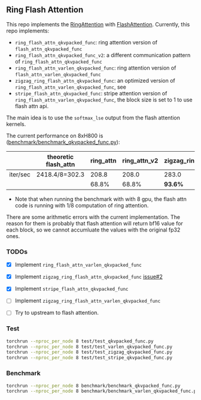 ## Ring Flash Attention

This repo implements the [RingAttention](https://github.com/lhao499/RingAttention) with [FlashAttention](https://github.com/Dao-AILab/flash-attention). Currently, this repo implements:

- `ring_flash_attn_qkvpacked_func`: ring attention version of `flash_attn_qkvpacked_func`
- `ring_flash_attn_qkvpacked_func_v2`: a different communication pattern of  `ring_flash_attn_qkvpacked_func`
- `ring_flash_attn_varlen_qkvpacked_func`: ring attention version of `flash_attn_varlen_qkvpacked_func`
- `zigzag_ring_flash_attn_qkvpacked_func`: an optimized version of `ring_flash_attn_varlen_qkvpacked_func`, see 
- `stripe_flash_attn_qkvpacked_func`: stripe attention version of `ring_flash_attn_varlen_qkvpacked_func`, the block size is set to 1 to use flash attn api.

The main idea is to use the `softmax_lse` output from the flash attention kernels.

The current performance on 8xH800 is ([benchmark/benchmark_qkvpacked_func.py](benchmark/benchmark_qkvpacked_func.py)):

|          | theoretic flash_attn | ring_attn | ring_attn_v2 | zigzag_ring | stripe_attn |
| -------- | -------------------- | --------- | ------------ | ----------- | ----------- |
| iter/sec | 2418.4/8=302.3       | 208.8     | 208.0        | 283.0       | 259.6       |
|          |                      | 68.8%     | 68.8%        | **93.6%**   | 85.9%       |

- Note that when running the benchmark with with 8 gpu, the flash attn code is running with 1/8 computation of ring attention.

There are some arithmetic errors with the current implementation. The reason for them is probably that flash attention will return bf16 value for each block, so we cannot accumluate the values with the original fp32 ones.

### TODOs

- [x] Implement `ring_flash_attn_varlen_qkvpacked_func`
- [x] Implement `zigzag_ring_flash_attn_qkvpacked_func` [issue#2](https://github.com/zhuzilin/ring-flash-attention/issues/2)

- [x] Implement `stripe_flash_attn_qkvpacked_func`

- [ ] Implement `zigzag_ring_flash_attn_varlen_qkvpacked_func`
- [ ] Try to upstream to flash attention.

### Test

```bash
torchrun --nproc_per_node 8 test/test_qkvpacked_func.py
torchrun --nproc_per_node 8 test/test_varlen_qkvpacked_func.py
torchrun --nproc_per_node 8 test/test_zigzag_qkvpacked_func.py
torchrun --nproc_per_node 8 test/test_stripe_qkvpacked_func.py
```

### Benchmark

```bash
torchrun --nproc_per_node 8 benchmark/benchmark_qkvpacked_func.py
torchrun --nproc_per_node 8 benchmark/benchmark_varlen_qkvpacked_func.py
```
